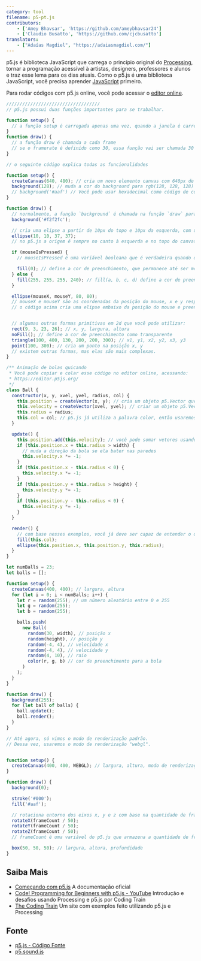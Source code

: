 ```yaml
---
category: tool
filename: p5-pt.js
contributors:
    - ['Amey Bhavsar', 'https://github.com/ameybhavsar24']
    - ['Claudio Busatto', 'https://github.com/cjcbusatto']
translators:
    - ["Adaías Magdiel", "https://adaiasmagdiel.com/"]
---
```


p5.js é biblioteca JavaScript que carrega o princípio original do [Processing](https://processing.org), tornar a programação acessível à artistas, designers, professores e alunos e traz esse lema para os dias atuais.
Como o p5.js é uma biblioteca JavaScript, você precisa aprender [JavaScript](https://learnxinyminutes.com/docs/pt-br/javascript-pt/) primeiro.

Para rodar códigos com p5.js online, você pode acessar o [editor online](https://editor.p5js.org/).

```js
///////////////////////////////////
// p5.js possui duas funções importantes para se trabalhar.

function setup() {
  // a função setup é carregada apenas uma vez, quando a janela é carregada
}
function draw() {
  // a função draw é chamada a cada frame
  // se o framerate é definido como 30, essa função vai ser chamada 30 vezes por segundo
}

// o seguinte código explica todas as funcionalidades

function setup() {
  createCanvas(640, 480); // cria um novo elemento canvas com 640px de largura e 480px de altura
  background(128); // muda a cor do background para rgb(128, 128, 128)
  // background('#aaf') // Você pode usar hexadecimal como código de cor, também
}

function draw() {
  // normalmente, a função `background` é chamada na função `draw` para limpar a tela
  background('#f2f2fc');

  // cria uma elipse a partir de 10px do topo e 10px da esquerda, com uma largura e altura de 37
  ellipse(10, 10, 37, 37);
  // no p5.js a origem é sempre no canto à esquerda e no topo do canvas

  if (mouseIsPressed) {
    // mouseIsPressed é uma variável booleana que é verdadeira quando o mouse está pressionado e falso quando é liberado

    fill(0); // define a cor de preenchimento, que permanece até ser modificada novamente
  } else {
    fill(255, 255, 255, 240); // fill(a, b, c, d) define a cor de preenchimento para rgba(a, b, c, d)
  }

  ellipse(mouseX, mouseY, 80, 80);
  // mouseX e mouseY são as coordenadas da posição do mouse, x e y respectivamente
  // o código acima cria uma elipse embaixo da posição do mouse e preenche com branco ou preto


  // algumas outras formas primitivas em 2d que você pode utilizar:
  rect(9, 3, 23, 26); // x, y, largura, altura
  noFill(); // define a cor de preenchimento como transparente
  triangle(100, 400, 130, 200, 200, 300); // x1, y1, x2, y2, x3, y3
  point(100, 300); // cria um ponto na posição x, y
  // existem outras formas, mas elas são mais complexas.
}

/** Animação de bolas quicando
 * Você pode copiar e colar esse código no editor online, acessando:
 * https://editor.p5js.org/
 */
class Ball {
  constructor(x, y, xvel, yvel, radius, col) {
    this.position = createVector(x, y); // cria um objeto p5.Vector que armazena os valores de x e y
    this.velocity = createVector(xvel, yvel); // criar um objeto p5.Vector armazenando a velocidade
    this.radius = radius;
    this.col = col; // p5.js já utiliza a palavra color, então usaremos "col" no nosso exemplo
  }

  update() {
    this.position.add(this.velocity); // você pode somar vetores usando a função p5.Vector.add(p5.Vector)
    if (this.position.x + this.radius > width) {
      // muda a direção da bola se ela bater nas paredes
      this.velocity.x *= -1;
    }
    if (this.position.x - this.radius < 0) {
      this.velocity.x *= -1;
    }
    if (this.position.y + this.radius > height) {
      this.velocity.y *= -1;
    }
    if (this.position.y - this.radius < 0) {
      this.velocity.y *= -1;
    }
  }

  render() {
    // com base nesses exemplos, você já deve ser capaz de entender o que essa função está fazendo
    fill(this.col);
    ellipse(this.position.x, this.position.y, this.radius);
  }
}

let numBalls = 23;
let balls = [];

function setup() {
  createCanvas(400, 400); // largura, altura
  for (let i = 0; i < numBalls; i++) {
    let r = random(255); // um número aleatório entre 0 e 255
    let g = random(255);
    let b = random(255);

    balls.push(
      new Ball(
        random(30, width), // posição x
        random(height), // posição y
        random(-4, 4), // velocidade x
        random(-4, 4), // velocidade y
        random(4, 10), // raio
        color(r, g, b) // cor de preenchimento para a bola
      )
    );
  }
}

function draw() {
  background(255);
  for (let ball of balls) {
    ball.update();
    ball.render();
  }
}

// Até agora, só vimos o modo de renderização padrão.
// Dessa vez, usaremos o modo de renderização "webgl".


function setup() {
  createCanvas(400, 400, WEBGL); // largura, altura, modo de renderização
}

function draw() {
  background(0);

  stroke('#000');
  fill('#aaf');

  // rotaciona entorno dos eixos x, y e z com base na quantidade de frames dividido por 50
  rotateX(frameCount / 50);
  rotateY(frameCount / 50);
  rotateZ(frameCount / 50);
  // frameCount é uma variável do p5.js que armazena a quantidade de frames que já ocorreu

  box(50, 50, 50); // largura, altura, profundidade
}
```

## Saiba Mais

- [Começando com p5.js](http://p5js.org/get-started/) A documentação oficial
- [Code! Programming for Beginners with p5.js - YouTube](https://www.youtube.com/watch?v=yPWkPOfnGsw&vl=en) Introdução e desafios usando Processing e p5.js por Coding Train
- [The Coding Train](https://codingtra.in/) Um site com exemplos feito utilizando p5.js e Processing

## Fonte

- [p5.js - Código Fonte](https://github.com/processing/p5.js)
- [p5.sound.js](https://github.com/processing/p5.js-sound)
